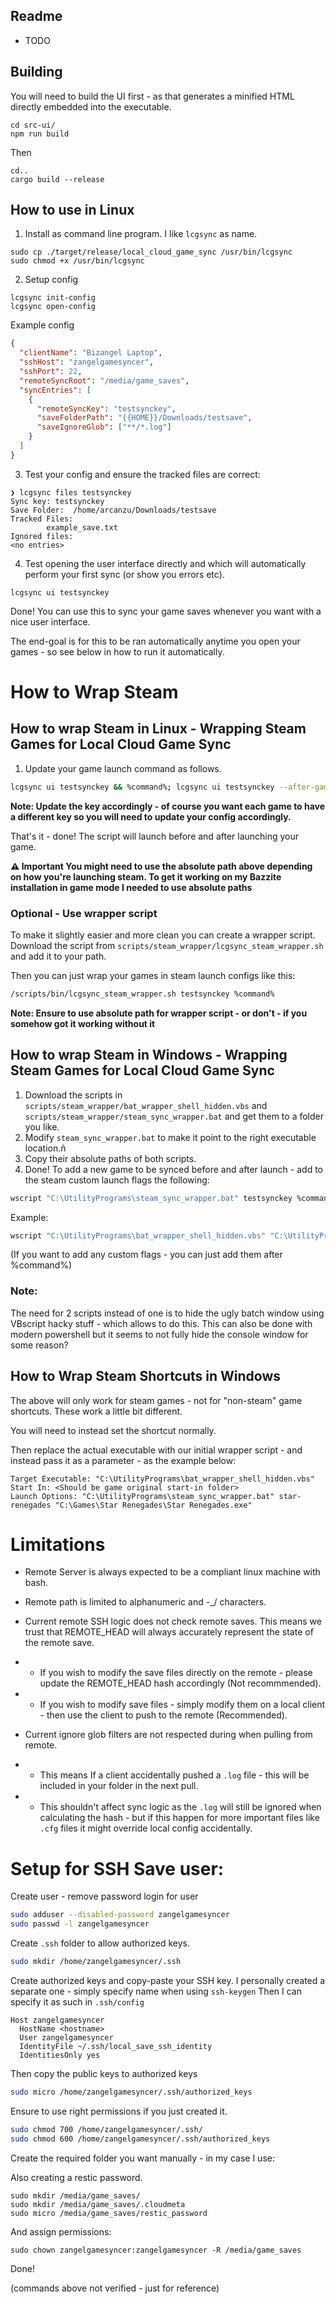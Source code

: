 
## Readme

- TODO

## Building

You will need to build the UI first - as that generates a minified HTML directly embedded into the executable.

```
cd src-ui/
npm run build
```

Then

```
cd..
cargo build --release
```

## How to use in Linux

1. Install as command line program. I like `lcgsync` as name.

```
sudo cp ./target/release/local_cloud_game_sync /usr/bin/lcgsync
sudo chmod +x /usr/bin/lcgsync
```

2. Setup config

```
lcgsync init-config
lcgsync open-config
```

Example config

```json
{
  "clientName": "Bizangel Laptop",
  "sshHost": "zangelgamesyncer",
  "sshPort": 22,
  "remoteSyncRoot": "/media/game_saves",
  "syncEntries": [
    {
      "remoteSyncKey": "testsynckey",
      "saveFolderPath": "{{HOME}}/Downloads/testsave",
      "saveIgnoreGlob": ["**/*.log"]
    }
  ]
}
```

3. Test your config and ensure the tracked files are correct:

```
❯ lcgsync files testsynckey
Sync key: testsynckey
Save Folder:  /home/arcanzu/Downloads/testsave
Tracked Files:
        example_save.txt
Ignored files:
<no entries>
```

4. Test opening the user interface directly and which will automatically perform your first sync (or show you errors etc).

```
lcgsync ui testsynckey
```

Done! You can use this to sync your game saves whenever you want with a nice user interface.

The end-goal is for this to be ran automatically anytime you open your games - so see below in how to run it automatically.

# How to Wrap Steam

## How to wrap Steam in Linux - Wrapping Steam Games for Local Cloud Game Sync

1. Update your game launch command as follows.

```bash
lcgsync ui testsynckey && %command%; lcgsync ui testsynckey --after-game
```

**Note: Update the key accordingly - of course you want each game to have a different key so you will need to update your config accordingly.**

That's it - done! The script will launch before and after launching your game.

**⚠ Important You might need to use the absolute path above depending on how you're launching steam.
To get it working on my Bazzite installation in game mode I needed to use absolute paths**

### Optional - Use wrapper script

To make it slightly easier and more clean you can create a wrapper script.
Download the script from `scripts/steam_wrapper/lcgsync_steam_wrapper.sh` and add it to your path.

Then you can just wrap your games in steam launch configs like this:

```bash
/scripts/bin/lcgsync_steam_wrapper.sh testsynckey %command%
```

**Note: Ensure to use absolute path for wrapper script - or don't - if you somehow got it working without it**

## How to wrap Steam in Windows - Wrapping Steam Games for Local Cloud Game Sync

1. Download the scripts in `scripts/steam_wrapper/bat_wrapper_shell_hidden.vbs` and `scripts/steam_wrapper/steam_sync_wrapper.bat`  and get them to a folder you like.
2. Modify `steam_sync_wrapper.bat` to make it point to the right executable location.ñ
3. Copy their absolute paths of both scripts.
4. Done! To add a new game to be synced before and after launch - add to the steam custom launch flags the following:

```bash
wscript "C:\UtilityPrograms\steam_sync_wrapper.bat" testsynckey %command%
```

Example:

```bash
wscript "C:\UtilityPrograms\bat_wrapper_shell_hidden.vbs" "C:\UtilityPrograms\steam_sync_wrapper.bat" testsynckey %command%
```

(If you want to add any custom flags - you can just add them after %command%)

### Note:

The need for 2 scripts instead of one is to hide the ugly batch window using VBscript hacky stuff - which allows to do this.
This can also be done with modern powershell but it seems to not fully hide the console window for some reason?

## How to Wrap Steam Shortcuts in Windows

The above will only work for steam games - not for "non-steam" game shortcuts. These work a little bit different.

You will need to instead set the shortcut normally.

Then replace the actual executable with our initial wrapper script - and instead pass it as a parameter - as the example below:

```
Target Executable: "C:\UtilityPrograms\bat_wrapper_shell_hidden.vbs"
Start In: <Should be game original start-in folder>
Launch Options: "C:\UtilityPrograms\steam_sync_wrapper.bat" star-renegades "C:\Games\Star Renegades\Star Renegades.exe"
```

# Limitations

- Remote Server is always expected to be a compliant linux machine with bash.
- Remote path is limited to alphanumeric and -_/ characters.

- Current remote SSH logic does not check remote saves. This means we trust that REMOTE_HEAD will always accurately represent the state of the remote save.
- - If you wish to modify the save files directly on the remote - please update the REMOTE_HEAD hash accordingly (Not recommmended).
- - If you wish to modify save files - simply modify them on a local client - then use the client to push to the remote (Recommended).

- Current ignore glob filters are not respected during when pulling from remote.
- - This means If a client accidentally pushed a `.log` file - this will be included in your folder in the next pull.
- - This shouldn't affect sync logic as the `.log` will still be ignored when calculating the hash - but if this happen for more important files like `.cfg` files it might override local config accidentally.

# Setup for SSH Save user:


Create user - remove password login for user

```bash
sudo adduser --disabled-password zangelgamesyncer
sudo passwd -l zangelgamesyncer
```

Create `.ssh` folder to allow authorized keys.

```bash
sudo mkdir /home/zangelgamesyncer/.ssh
```

Create authorized keys and copy-paste your SSH key.
I personally created a separate one - simply specify name when using `ssh-keygen`
Then I can specify it as such in `.ssh/config`

```config
Host zangelgamesyncer
  HostName <hostname>
  User zangelgamesyncer
  IdentityFile ~/.ssh/local_save_ssh_identity
  IdentitiesOnly yes
```

Then copy the public keys to authorized keys

```bash
sudo micro /home/zangelgamesyncer/.ssh/authorized_keys
```

Ensure to use right permissions if you just created it.

```bash
sudo chmod 700 /home/zangelgamesyncer/.ssh/
sudo chmod 600 /home/zangelgamesyncer/.ssh/authorized_keys
```

Create the required folder you want manually - in my case I use:

Also creating a restic password.

```
sudo mkdir /media/game_saves/
sudo mkdir /media/game_saves/.cloudmeta
sudo micro /media/game_saves/restic_password
```

And assign permissions:

```
sudo chown zangelgamesyncer:zangelgamesyncer -R /media/game_saves
```

Done!

(commands above not verified - just for reference)
